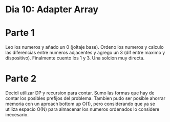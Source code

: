 # Dia 10: Adapter Array

# Parte 1

Leo los numeros y añado un 0 (joltaje base). Ordeno los numeros y calculo las diferencias entre numeros adjacentes y agrego un 3 (dif entre maximo y dispositivo). Finalmente cuento los 1 y 3. Una solcion muy directa.

# Parte 2

Decidi utilizar DP y recursion para contar. Sumo las formas que hay de contar los posibles prefijos del problema. Tambien pudo ser posible ahorrar memoria con un aproach bottom up O(1), pero considerando que ya se utiliza espacio O(N) para almacenar los numeros ordenados lo considere inecesario.